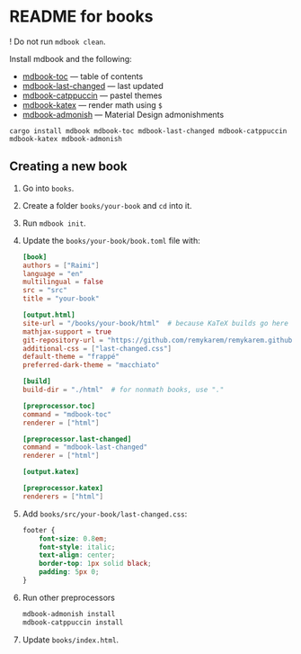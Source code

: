 # README for books

! Do not run `mdbook clean`.

Install mdbook and the following:
* [mdbook-toc](https://github.com/badboy/mdbook-toc) — table of contents
* [mdbook-last-changed](https://github.com/badboy/mdbook-last-changed) — last updated
* [mdbook-catppuccin](https://github.com/catppuccin/mdBook) — pastel themes
* [mdbook-katex](https://github.com/lzanini/mdbook-katex) — render math using `$`
* [mdbook-admonish](https://github.com/tommilligan/mdbook-admonish) — Material Design admonishments

```
cargo install mdbook mdbook-toc mdbook-last-changed mdbook-catppuccin mdbook-katex mdbook-admonish
```

## Creating a new book

1. Go into `books`.

2. Create a folder `books/your-book` and `cd` into it.

3. Run `mdbook init`.

4. Update the `books/your-book/book.toml` file with:

    ```toml
    [book]
    authors = ["Raimi"]
    language = "en"
    multilingual = false
    src = "src"
    title = "your-book"

    [output.html]
    site-url = "/books/your-book/html"  # because KaTeX builds go here
    mathjax-support = true
    git-repository-url = "https://github.com/remykarem/remykarem.github.io" # Required for preprocess.last-changed
    additional-css = ["last-changed.css"]
    default-theme = "frappé"
    preferred-dark-theme = "macchiato"

    [build]
    build-dir = "./html"  # for nonmath books, use "."

    [preprocessor.toc]
    command = "mdbook-toc"
    renderer = ["html"]

    [preprocessor.last-changed]
    command = "mdbook-last-changed"
    renderer = ["html"]

    [output.katex]

    [preprocessor.katex]
    renderers = ["html"]
    ```

5. Add `books/src/your-book/last-changed.css`:

    ```css
    footer {
        font-size: 0.8em;
        font-style: italic;
        text-align: center;
        border-top: 1px solid black;
        padding: 5px 0;
    }
    ```

6. Run other preprocessors

    ```bash
    mdbook-admonish install
    mdbook-catppuccin install
    ```

7. Update `books/index.html`.
